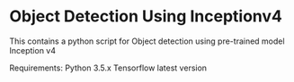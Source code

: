 # Object Detection Using Inceptionv4

This contains a python script for Object detection using pre-trained model Inception v4

Requirements:
Python 3.5.x
Tensorflow latest version
